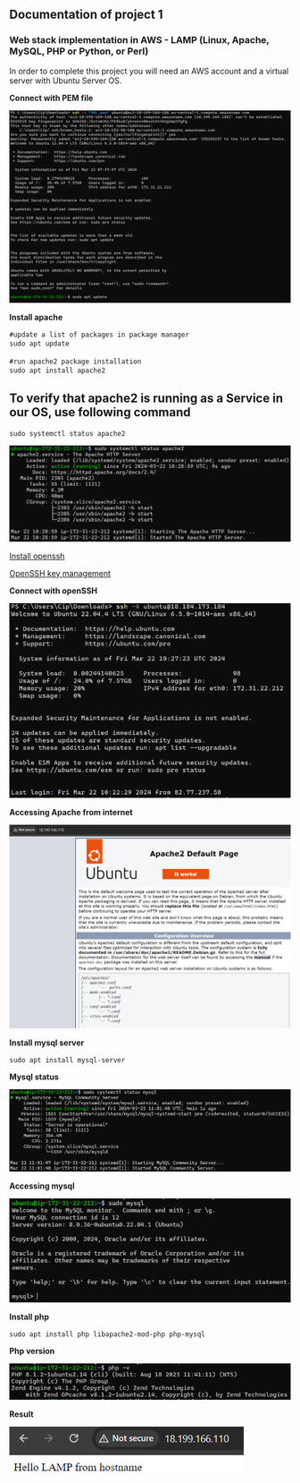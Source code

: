 ## Documentation of project 1

### Web stack implementation in AWS - LAMP (Linux, Apache, MySQL, PHP or Python, or Perl)

In order to complete this project you will need an AWS account and a virtual server with Ubuntu Server OS.

**Connect with PEM file**

![Connect with PEM file](./images/EC2_connect_with_pem.png)

**Install apache**

```
#update a list of packages in package manager
sudo apt update

#run apache2 package installation
sudo apt install apache2
```

## To verify that apache2 is running as a Service in our OS, use following command

```
sudo systemctl status apache2
```

![Apache status](./images/apache-status.png)

[Install openssh](https://learn.microsoft.com/en-us/windows-server/administration/openssh/openssh_install_firstuse?tabs=powershell#install-openssh-for-windows)

[OpenSSH key management](https://learn.microsoft.com/en-us/windows-server/administration/openssh/openssh_keymanagement)

**Connect with openSSH**

![Connect with openSSH](./images/EC2_connect_with_openSSH.png)

**Accessing Apache from internet**

![Accesing Apache](./images/Accessing_apache_fromInternet.png)

**Install mysql server**

```
sudo apt install mysql-server
```

**Mysql status**

![Mysql status](./images/mysql-status.png)

**Accessing mysql**

![Mysql status](./images/accessing_mysql.png)


**Install php**

```
sudo apt install php libapache2-mod-php php-mysql
```

**Php version**

![Mysql status](./images/php_version.png)

**Result**

![result](./images/result.png)